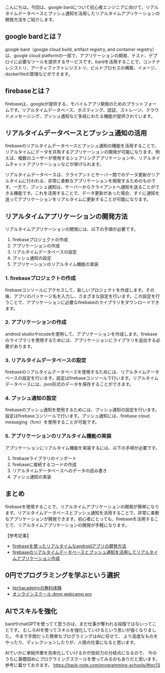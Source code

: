 <!--
title:   【起業家向け】google bardとfirebaseを連携して実現するリアルタイムアプリケーションの開発
tags:    Bard,Google,起業
id:      283c56b8e890ca742bff
private: false
-->

こんにちは。今回は、google bardについて初心者エンジニアに向けて、リアルタイムデータベースとプッシュ通知を活用したリアルタイムアプリケーションの開発方法をご紹介します。

## google bardとは？

google bard（google cloud build, artifact registry, and container registry）は、google cloud platformの一部で、アプリケーションの開発、テスト、デプロイに必要なツールを提供するサービスです。bardを活用することで、コンテナレジストリ、アーティファクトレジストリ、ビルドプロセスの構築、イメージ、dockerfileの管理などができます。

## firebaseとは？

firebaseは、googleが提供する、モバイルアプリ開発のためのプラットフォームです。リアルタイムデータベース、ホスティング、認証、ストレージ、クラウドメッセージング、プッシュ通知など多岐にわたる機能が提供されています。

## リアルタイムデータベースとプッシュ通知の活用

firebaseのリアルタイムデータベースとプッシュ通知の機能を活用することで、リアルタイムにデータを共有するアプリケーションの開発が可能になります。例えば、複数のユーザーが使用するシェアリングアプリケーションや、リアルタイムチャットアプリケーションなどが挙げられます。

リアルタイムデータベースは、クライアントとサーバー間でのデータ更新がリアルタイムに行われる、非常に柔軟なアプリケーションを開発するためのものです。一方で、プッシュ通知は、サーバーからクライアントへ通知を送ることができる機能です。これを活用することで、データ更新があった場合、すぐに通知を送ってアプリケーションをリアルタイムに更新することが可能になります。

## リアルタイムアプリケーションの開発方法

リアルタイムアプリケーションの開発には、以下の手順が必要です。

1. firebaseプロジェクトの作成
2. アプリケーションの作成
3. リアルタイムデータベースの設定
4. プッシュ通知の設定
5. アプリケーションのリアルタイム機能の実装

### 1. firebaseプロジェクトの作成

firebaseコンソールにアクセスして、新しいプロジェクトを作成します。その後、アプリのパッケージ名を入力し、さまざまな設定を行います。この設定を行うことで、アプリケーションに必要なfirebaseのライブラリをダウンロードできます。

### 2. アプリケーションの作成

android studioやxcodeを使用して、アプリケーションを作成します。firebaseのライブラリを使用するためには、アプリケーションにライブラリを追加する必要があります。

### 3. リアルタイムデータベースの設定

firebaseのリアルタイムデータベースを使用するためには、リアルタイムデータベースの設定を行います。設定はfirebaseコンソールで行います。リアルタイムデータベースには、json形式のデータを保存することができます。

### 4. プッシュ通知の設定

firebaseのプッシュ通知を使用するためには、プッシュ通知の設定を行います。設定はfirebaseコンソールで行います。プッシュ通知には、firebase cloud messaging（fcm）を使用することが可能です。

### 5. アプリケーションのリアルタイム機能の実装

アプリケーションにリアルタイム機能を実装するには、以下の手順が必要です。

1. firebaseライブラリのインポート
2. firebaseに接続するコードの作成
3. リアルタイムデータベースへのデータの読み書き
4. プッシュ通知の実装

## まとめ

firebaseを使用することで、リアルタイムアプリケーションの開発が簡単になります。リアルタイムデータベースとプッシュ通知を活用することで、非常に柔軟なアプリケーションが開発できます。初心者にとっても、firebaseを活用することで、リアルタイムアプリケーションの開発が手軽になります。

【参考記事】
- [firebaseを使ったリアルタイムなandroidアプリの開発方法](https://qiita.com/shigeru-yokochi/items/8ab1ba5b609d097aef8a)
- [firebaseのリアルタイムデータベースとプッシュ通知を活用してリアルタイムアプリケーション作成](https://www.appbrain.jp/blog/firebase-realtime-database-and-push-messaging-for-a-realtime-app/)

## 0円でプログラミングを学ぶという選択
- [techacademyの無料体験](//af.moshimo.com/af/c/click?a_id=2612475&amp;p_id=1555&amp;pc_id=2816&amp;pl_id=22706&amp;url=https%3a%2f%2ftechacademy.jp%2fhtmlcss-trial%3futm_source%3dmoshimo%26utm_medium%3daffiliate%26utm_campaign%3dtextad)
- [オンラインスクール dmm webcamp pro](//af.moshimo.com/af/c/click?a_id=2612482&amp;p_id=1363&amp;pc_id=2297&amp;pl_id=39999&amp;guid=on)

## AIでスキルを強化
bardやchatGPTを使ってて思うのは、まだ仕事が奪われる段階ではないってことです。
むしろAIを使ってスキルを強化していけるという思いが強くなりました。
今まで手間だった簡単なプログラミングはAIに任せて、
より高度なものをやったり、ディレクションしたりが、人間の仕事になると思います。

AIでいかに単純作業を効率化していけるかが技術力の分岐点になるので、
今のうちに基礎固めにプログラミングスクールを使ってみるのもありだと思います。
参考に載せておきます。
https://hack-note.com/programming-schools/#toc13

